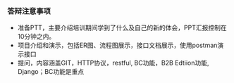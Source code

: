 ### 答辩注意事项
* 准备PTT，主要介绍培训期间学到了什么及自己的新的体会，PPT汇报控制在10分钟之内。
* 项目介绍和演示，包括ER图、流程图展示，接口文档展示，使用postman演示接口
* 提问，内容涵盖GIT，HTTP协议，restful, BC功能，B2B Edtiion功能, Django；BC功能是重点
